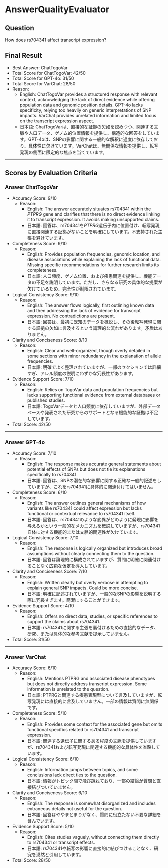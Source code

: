 # AnswerQualityEvaluator

## Question

How does rs704341 affect transcript expression?

## Final Result

- Best Answer: ChatTogoVar
- Total Score for ChatTogoVar: 42/50
- Total Score for GPT-4o: 31/50
- Total Score for VarChat: 28/50
- Reason:
  - English: ChatTogoVar provides a structured response with relevant context, acknowledging the lack of direct evidence while offering population data and genomic position details. GPT-4o lacks specificity, relying too heavily on generic interpretations of SNP impacts. VarChat provides unrelated information and limited focus on the transcript expression aspect.
  - 日本語: ChatTogoVarは、直接的な証拠の欠如を認めつつ、関連する文脈や人口データ、ゲノム的位置情報を提供し、構造的な回答をしています。GPT-4oは、SNPの影響に関する一般的な解釈に過度に依存しており、具体性に欠けています。VarChatは、無関係な情報を提供し、転写発現の側面に限定的な焦点を当てています。

---

## Scores by Evaluation Criteria

### Answer ChatTogoVar
- Accuracy Score: 9/10
  - Reason: 
    - English: The answer accurately situates rs704341 within the *PTPRG* gene and clarifies that there is no direct evidence linking it to transcript expression. It avoids making unsupported claims.
    - 日本語: 回答は、rs704341を*PTPRG*遺伝子内に位置付け、転写発現に直接関連する証拠がないことを明確にしています。不支持された主張を避けています。
- Completeness Score: 9/10
  - Reason: 
    - English: Provides population frequencies, genomic location, and disease associations while explaining the lack of functional data. Missing specific recommendations for further research limits its completeness.
    - 日本語: 人口頻度、ゲノム位置、および疾患関連を提供し、機能データの不足を説明しています。ただし、さらなる研究の具体的な提案が欠けているため、完全性が制限されています。
- Logical Consistency Score: 9/10
  - Reason: 
    - English: The answer flows logically, first outlining known data and then addressing the lack of evidence for transcript expression. No contradictions are present.
    - 日本語: 回答は、最初に既知のデータを概説し、その後転写発現に関する証拠の欠如に言及するという論理的な流れがあります。矛盾はありません。
- Clarity and Conciseness Score: 8/10
  - Reason: 
    - English: Clear and well-organized, though overly detailed in some sections with minor redundancy in the explanation of allele frequencies.
    - 日本語: 明確でよく整理されていますが、一部のセクションでは詳細すぎ、アレル頻度の説明にわずかな冗長性があります。
- Evidence Support Score: 7/10
  - Reason: 
    - English: Relies on TogoVar data and population frequencies but lacks supporting functional evidence from external databases or published studies.
    - 日本語: TogoVarデータと人口頻度に依存していますが、外部データベースや発表された研究からのサポートとなる機能的な証拠は不足しています。
- Total Score: 42/50

---

### Answer GPT-4o
- Accuracy Score: 7/10
  - Reason: 
    - English: The response makes accurate general statements about potential effects of SNPs but does not tie its explanations specifically to rs704341. 
    - 日本語: 回答は、SNPの潜在的な影響に関する正確な一般的記述をしていますが、これをrs704341に具体的に関連付けてはいません。
- Completeness Score: 6/10
  - Reason: 
    - English: The answer outlines general mechanisms of how variants like rs704341 could affect expression but lacks functional or contextual relevance to rs704341 itself.
    - 日本語: 回答は、rs704341のような変異がどのように発現に影響を与えるかという一般的なメカニズムを概説していますが、rs704341自体に対する機能的または文脈的関連性が欠けています。
- Logical Consistency Score: 7/10
  - Reason: 
    - English: The response is logically organized but introduces broad assumptions without clearly connecting them to the question.
    - 日本語: 回答は論理的に構成されていますが、質問に明確に関連付けることなく広範な仮定を導入しています。
- Clarity and Conciseness Score: 7/10
  - Reason: 
    - English: Written clearly but overly verbose in attempting to explain general SNP impacts. Could be more concise.
    - 日本語: 明確に記述されていますが、一般的なSNPの影響を説明する際に冗長すぎます。簡潔にすることができます。
- Evidence Support Score: 4/10
  - Reason: 
    - English: Offers no direct data, studies, or specific references to support the claims about rs704341.
    - 日本語: rs704341に関する主張を裏付けるための直接的なデータ、研究、または具体的な参考文献を提示していません。
- Total Score: 31/50

---

### Answer VarChat
- Accuracy Score: 6/10
  - Reason: 
    - English: Mentions PTPRG and associated disease phenotypes but does not directly address transcript expression. Some information is unrelated to the question.
    - 日本語: PTPRGと関連する疾患表現型について言及していますが、転写発現には直接的に言及していません。一部の情報は質問に無関係です。
- Completeness Score: 5/10
  - Reason: 
    - English: Provides some context for the associated gene but omits functional specifics related to rs704341 and transcript expression.
    - 日本語: 関連する遺伝子に関するある程度の文脈を提供していますが、rs704341および転写発現に関連する機能的な具体性を省略しています。
- Logical Consistency Score: 6/10
  - Reason: 
    - English: Information jumps between topics, and some conclusions lack direct ties to the question.
    - 日本語: 情報がトピック間で飛び跳ねており、一部の結論が質問と直接結びついていません。
- Clarity and Conciseness Score: 6/10
  - Reason: 
    - English: The response is somewhat disorganized and includes extraneous details not useful for the question.
    - 日本語: 回答はややまとまりがなく、質問に役立たない不要な詳細を含んでいます。
- Evidence Support Score: 5/10
  - Reason: 
    - English: Cites studies vaguely, without connecting them directly to rs704341 or transcript effects.
    - 日本語: rs704341や転写の影響に直接的に結びつけることなく、研究を漠然と引用しています。
- Total Score: 28/50